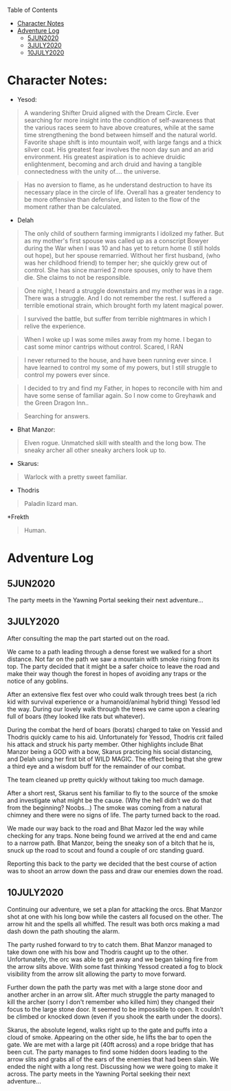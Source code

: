 Table of Contents
* [Character Notes](#character-notes)
* [Adventure Log](#adventure-log)
    * [5JUN2020](#5jun2020)
    * [3JULY2020](#3JULY2020)
    * [10JULY2020](#10JULY2020)

# Character Notes:

* Yesod:
> A wandering Shifter Druid aligned with the Dream Circle. Ever searching for more insight into the condition of self-awareness that the various races seem to have above creatures, while at the same time strengthening the bond between himself and the natural world. Favorite shape shift is into mountain wolf, with large fangs and a thick silver coat. His greatest fear involves the noon day sun and an arid environment. His greatest aspiration is to achieve druidic enlightenment, becoming and arch druid and having a tangible connectedness with the unity of.... the universe. 

> Has no aversion to flame, as he understand destruction to have its necessary place in the circle of life. Overall has a greater tendency to be more offensive than defensive, and listen to the flow of the moment rather than be calculated. 

* Delah
>The only child of southern farming immigrants I idolized my father. But as my mother's first 
spouse was called up as a conscript Bowyer during the <most recent> War when I was 10 and has yet to return home (I still holds out hope), but her spouse remarried. Without her first husband, (who was her childhood friend)  to temper her; she quickly grew out of control. She has since married 2 more spouses, only to have them die. She claims to not be responsible.

>One night, I heard a struggle downstairs and my mother was in a rage. There was a struggle.
And I do not remember the rest. I suffered a terrible emotional strain, which brought 
forth my latent magical power. 

>I survived the battle, but suffer from terrible nightmares in which I relive the experience.

>When I woke up I was some miles away from my home. I began to cast some minor cantrips without control. Scared, I RAN

>I never returned to the house, and have been running ever since. I have learned to control my some of my powers, but I still struggle to control my powers ever since.


>I decided to try and find my Father, in hopes to reconcile with him and have some sense of familiar again. So I now come to Greyhawk and the Green Dragon Inn..

>Searching for answers.


* Bhat Manzor:
>Elven rogue. Unmatched skill with stealth and the long bow. The sneaky archer all other sneaky archers look up to. 

* Skarus:
>Warlock with a pretty sweet familiar.

* Thodris
>Paladin lizard man.

*Frekth
>Human. 


# Adventure Log
## 5JUN2020
The party meets in the Yawning Portal seeking their next adventure...
## 3JULY2020
After consulting the map the part started out on the road. 

We came to a path leading through a dense forest we walked for a short distance. Not far on the path we saw a mountain with smoke rising from its top. The party decided that it might be a safer choice to leave the road and make their way though the forest in hopes of avoiding any traps or the notice of any goblins. 

After an extensive flex fest over who could walk through trees best (a rich kid with survival experience or a humanoid/animal hybrid thing) Yessod led the way. During our lovely walk through the trees we came upon a clearing full of boars (they looked like rats but whatever).

During the combat the herd of boars (borats) charged to take on Yessid and Thodris quickly came to his aid.  Unfortunately for Yessod, Thodris crit failed his attack and struck his party member. Other highlights include Bhat Manzor being a GOD with a bow, Skarus practicing his social distancing, and Delah using her first bit of WILD MAGIC. The effect being that she grew a third eye and a wisdom buff for the remainder of our combat. 

The team cleaned up pretty quickly without taking too much damage. 

After a short rest, Skarus sent his familiar to fly to the source of the smoke and investigate what might be the cause. (Why the hell didn’t we do that from the beginning? Noobs…) The smoke was coming from a natural chimney and there were no signs of life. The party turned back to the road. 

We made our way back to the road and Bhat Mazor led the way while checking for any traps. None being found we arrived at the end and came to a narrow path. Bhat Manzor, being the sneaky son of a bitch that he is, snuck up the road to scout and found a couple of orc standing guard. 

Reporting this back to the party we decided that the best course of action was to shoot an arrow down the pass and draw our enemies down the road. 
## 10JULY2020
Continuing our adventure, we set a plan for attacking the orcs. Bhat Manzor shot at one with his long bow while the casters all focused on the other. The arrow hit and the spells all whiffed. The result was both orcs making a mad dash down the path shouting the alarm. 

The party rushed forward to try to catch them. Bhat Manzor managed to take down one with his bow and Thodris caught up to the other. Unfortunately, the orc was able to get away and we began taking fire from the arrow slits above. With some fast thinking Yessod created a fog to block visibility from the arrow slit allowing the party to move forward. 

Further down the path the party was met with a large stone door and another archer in an arrow slit. After much struggle the party managed to kill the archer (sorry I don't remember who killed him) they changed their focus to the large stone door. It seemed to be impossible to open. It couldn’t be climbed or knocked down (even if you shook the earth under the doors). 

Skarus, the absolute legend, walks right up to the gate and puffs into a cloud of smoke. Appearing on the other side, he lifts the bar to open the gate. We are met with a large pit (40ft across) and a rope bridge that has been cut. The party manages to find some hidden doors leading to the arrow slits and grabs all of the ears of the enemies that had been slain.  We ended the night with a long rest. Discussing  how we were going to make it across. 
The party meets in the Yawning Portal seeking their next adventure...
